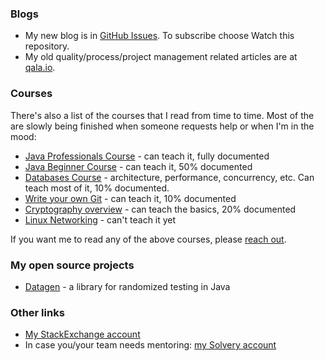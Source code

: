 ### Blogs

* My new blog is in [GitHub Issues](https://github.com/ctapobep/blog/issues). To subscribe choose Watch this repository.
* My old quality/process/project management related articles are at [qala.io](http://qala.io/blog.html).

### Courses

There's also a list of the courses that I read from time to time. Most of the are slowly being finished when someone requests help or when I'm in the mood:

* [Java Professionals Course](https://github.com/qala-io/java-course) - can teach it, fully documented
* [Java Beginner Course](https://github.com/qala-io/java-beginner-course) - can teach it, 50% documented
* [Databases Course](https://github.com/qala-io/db-course) - architecture, performance, concurrency, etc. Can teach most of it, 10% documented.
* [Write your own Git](https://github.com/qala-io/write-your-own-git) - can teach it, 10% documented
* [Cryptography overview](https://github.com/qala-io/cryptography-overview) - can teach the basics, 20% documented
* [Linux Networking](https://github.com/qala-io/networking-course) - can't teach it yet

If you want me to read any of the above courses, please [reach out](https://github.com/qala-io/java-course/issues/13).

### My open source projects

* [Datagen](https://github.com/qala-io/datagen) - a library for randomized testing in Java

### Other links

* [My StackExchange account](https://stackexchange.com/users/476019/stanislav-bashkyrtsev?tab=accounts)
* In case you/your team needs mentoring: [my Solvery account](https://solvery.io/en/mentor/stanislav_bashkyrtsev)
